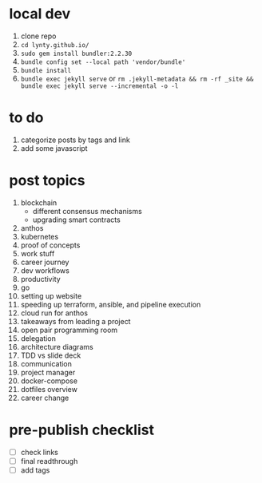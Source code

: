 # local dev

1. clone repo
1. `cd lynty.github.io/`
1. `sudo gem install bundler:2.2.30`
1. `bundle config set --local path 'vendor/bundle'`
1. `bundle install`
1. `bundle exec jekyll serve` or `rm .jekyll-metadata && rm -rf _site && bundle exec jekyll serve --incremental -o -l`

# to do

1. categorize posts by tags and link
1. add some javascript

# post topics
1. blockchain
    - different consensus mechanisms
    - upgrading smart contracts
1. anthos
1. kubernetes
1. proof of concepts
1. work stuff
1. career journey
1. dev workflows
1. productivity
1. go
1. setting up website
1. speeding up terraform, ansible, and pipeline execution
1. cloud run for anthos
1. takeaways from leading a project
  1. open pair programming room
  1. delegation
  1. architecture diagrams
  1. TDD vs slide deck
  1. communication
  1. project manager
1. docker-compose
1. dotfiles overview
1. career change

# pre-publish checklist
- [ ] check links
- [ ] final readthrough
- [ ] add tags
